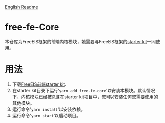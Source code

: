 [English Readme](./README.md)

# free-fe-Core
本仓库为FreeEIS框架的前端内核模块，她需要与FreeEIS框架的[starter kit](https://www.npmjs.com/package/free-fe-starter-kit)一同使用。

# 用法
1. 下载[FreeEIS前端starter kit](https://www.npmjs.com/package/free-fe-starter-kit).
2. 在starter kit目录下运行'`yarn add free-fe-core`'以安装本模块。默认情况下，内核模块已经被包含在starter kit项目中，您可以安装任何您需要使用的其他模块。
3. 运行命令'`yarn install`'以安装依赖。
4. 运行命令'`yarn start`'以启动项目。